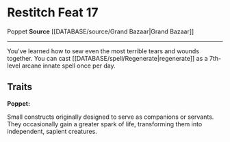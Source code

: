 ﻿---
feat: Restitch
id: '3356'
level: '17'
name: Restitch
rarity: Common
source: '[[DATABASE/source/Grand Bazaar|Grand Bazaar]]'
trait:
- '[[DATABASE/trait/Poppet|Poppet]]'
type: Feat

---
# Restitch <span class="item-type">Feat 17</span>

<span class="item-trait">Poppet</span>
**Source** [[DATABASE/source/Grand Bazaar|Grand Bazaar]]

---
You've learned how to sew even the most terrible tears and wounds together. You can cast [[DATABASE/spell/Regenerate|regenerate]] as a 7th-level arcane innate spell once per day.

## Traits

**Poppet:**

Small constructs originally designed to serve as companions or servants. They occasionally gain a greater spark of life, transforming them into independent, sapient creatures.